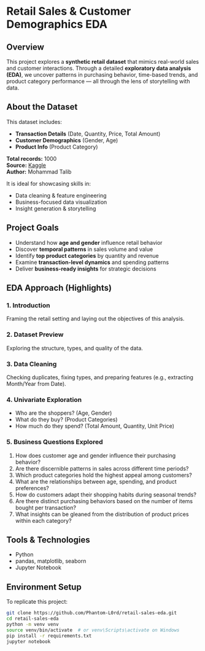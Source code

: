 # Retail Sales & Customer Demographics EDA

## Overview

This project explores a **synthetic retail dataset** that mimics real-world sales and customer interactions. Through a detailed **exploratory data analysis (EDA)**, we uncover patterns in purchasing behavior, time-based trends, and product category performance — all through the lens of storytelling with data.

## About the Dataset

This dataset includes:
- **Transaction Details** (Date, Quantity, Price, Total Amount)
- **Customer Demographics** (Gender, Age)
- **Product Info** (Product Category)

**Total records:** 1000  
**Source:** [Kaggle](https://www.kaggle.com/datasets/mohammadtalib786/retail-sales-dataset/data)  
**Author:** Mohammad Talib

It is ideal for showcasing skills in:
- Data cleaning & feature engineering
- Business-focused data visualization
- Insight generation & storytelling


## Project Goals

- Understand how **age and gender** influence retail behavior
- Discover **temporal patterns** in sales volume and value
- Identify **top product categories** by quantity and revenue
- Examine **transaction-level dynamics** and spending patterns
- Deliver **business-ready insights** for strategic decisions


## EDA Approach (Highlights)

### 1. Introduction  
Framing the retail setting and laying out the objectives of this analysis.

### 2. Dataset Preview  
Exploring the structure, types, and quality of the data.

### 3. Data Cleaning  
Checking duplicates, fixing types, and preparing features (e.g., extracting Month/Year from Date).

### 4. Univariate Exploration    
- Who are the shoppers? (Age, Gender)  
- What do they buy? (Product Categories)  
- How much do they spend? (Total Amount, Quantity, Unit Price)

### 5. Business Questions Explored

1. How does customer age and gender influence their purchasing behavior?
2. Are there discernible patterns in sales across different time periods?
3. Which product categories hold the highest appeal among customers?
4. What are the relationships between age, spending, and product preferences?
5. How do customers adapt their shopping habits during seasonal trends?
6. Are there distinct purchasing behaviors based on the number of items bought per transaction?
7. What insights can be gleaned from the distribution of product prices within each category?


## Tools & Technologies

- Python
- pandas, matplotlib, seaborn
- Jupyter Notebook

## Environment Setup

To replicate this project:

```bash
git clone https://github.com/Phantom-L0rd/retail-sales-eda.git
cd retail-sales-eda
python -m venv venv
source venv/bin/activate  # or venv\Scripts\activate on Windows
pip install -r requirements.txt
jupyter notebook
```

